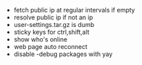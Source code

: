 -   fetch public ip at regular intervals if empty
-   resolve public ip if not an ip
-   user-settings.tar.gz is dumb
-   sticky keys for ctrl,shift,alt
-   show who's online
-   web page auto reconnect
-   disable -debug packages with yay
